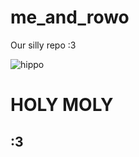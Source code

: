# me_and_rowo
Our silly repo :3

![hippo](https://media.tenor.com/gAAPLenGou4AAAAd/uni-sea-urchin.gif)

# HOLY MOLY
## :3